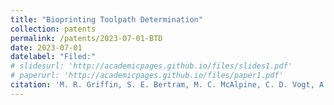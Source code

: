 ```yaml
---
title: "Bioprinting Toolpath Determination"
collection: patents
permalink: /patents/2023-07-01-BTD
date: 2023-07-01
datelabel: "Filed:"
# slidesurl: 'http://academicpages.github.io/files/slides1.pdf'
# paperurl: 'http://academicpages.github.io/files/paper1.pdf'
citation: 'M. R. Griffin, S. E. Bertram, M. C. McAlpine, C. D. Vogt, A. Panoskaltsis-Mortari, R. Janardan. “Directional Imaging Based Toolpath Determination.” U.S. Provisional Patent Application 63/512,841.'
---
```

